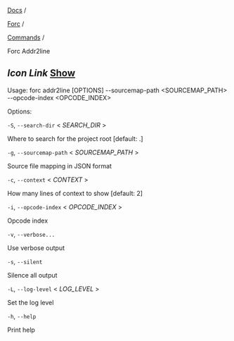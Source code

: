 [Docs](https://docs.fuel.network/) /

[Forc](https://docs.fuel.network/docs/forc/) /

[Commands](https://docs.fuel.network/docs/forc/commands/) /

Forc Addr2line

## _Icon Link_ [Show](https://docs.fuel.network/docs/forc/commands/forc%5faddr2line/\#forc-addr2line)

Usage: forc addr2line \[OPTIONS\] --sourcemap-path <SOURCEMAP\_PATH> --opcode-index <OPCODE\_INDEX>

Options:

`-S`, `--search-dir` < _SEARCH\_DIR_ \>

Where to search for the project root \[default: .\]

`-g`, `--sourcemap-path` < _SOURCEMAP\_PATH_ \>

Source file mapping in JSON format

`-c`, `--context` < _CONTEXT_ \>

How many lines of context to show \[default: 2\]

`-i`, `--opcode-index` < _OPCODE\_INDEX_ \>

Opcode index

`-v`, `--verbose...`

Use verbose output

`-s`, `--silent`

Silence all output

`-L`, `--log-level` < _LOG\_LEVEL_ \>

Set the log level

`-h`, `--help`

Print help